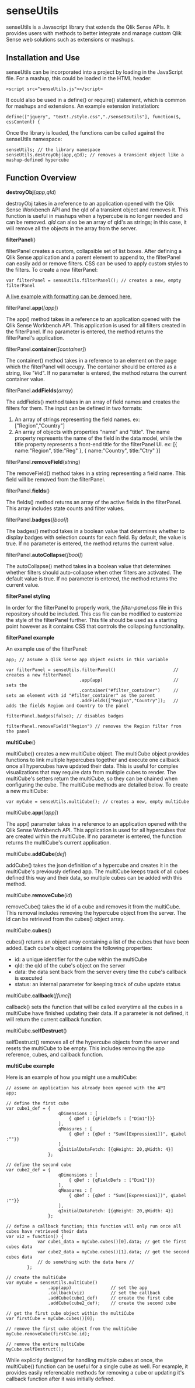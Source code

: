 senseUtils
=========

senseUtils is a Javascript library that extends the Qlik Sense APIs. It provides users with methods to better integrate and manage custom Qlik Sense web solutions such as extensions or mashups.

Installation and Use
------------
senseUtils can be incorporated into a project by loading in the JavaScript file. For a mashup, this could be loaded in the HTML header:

```
<script src="senseUtils.js"></script>
```
It could also be used in a define() or require() statement, which is common for mashups and extensions. An example extension instatiation:
```
define(["jquery", "text!./style.css","./senseD3utils"], function($, cssContent) {
```

Once the library is loaded, the functions can be called against the senseUtils namespace:
```
senseUtils; // the library namespace
senseUtils.destroyObj(app,qId); // removes a transient object like a mashup-defined hypercube
```

Function Overview
--
**destroyObj**(_app,qId_)

destroyObj takes in a reference to an application opened with the Qlik Sense Workbench API and the qId of a transient object and removes it. This function is useful in mashups when a hypercube is no longer needed and can be removed. _qId_ can also be an array of qId's as strings; in this case, it will remove all the objects in the array from the server.

**filterPanel**()

filterPanel creates a custom, collapsible set of list boxes. After defining a Qlik Sense application and a parent element to append to, the filterPanel can easily add or remove filters. CSS can be used to apply custom styles to the filters. To create a new filterPanel:

```
var filterPanel = senseUtils.filterPanel(); // creates a new, empty filterPanel
```

[A live example with formatting can be demoed here.](http://sense.axisgroup.com/extensions/filterpanel/filterpanel.html)

filterPanel.**app**(_[app]_)

The app() method takes in a reference to an application opened with the Qlik Sense Workbench API. This application is used for all filters created in the filterPanel. If no parameter is entered, the method returns the filterPanel's application.

filterPanel.**container**(_[container]_)

The container() method takes in a reference to an element on the page which the filterPanel will occupy. The container should be entered as a string, like "#id". If no parameter is entered, the method returns the current container value.

filterPanel.**addFields**(_array_)

The addFields() method takes in an array of field names and creates the filters for them. The input can be defined in two formats:

1. An array of strings representing the field names.
   ex: ["Region","Country"]
2. An array of objects with properties "name" and "title". The name property represents the name of the field in the data model, while the title property represents a front-end title for the filterPanel UI.
   ex: [{ name:"Region", title:"Reg" }, { name:"Country", title:"Ctry" }]

filterPanel.**removeField**(_string_)

The removeField() method takes in a string representing a field name. This field will be removed from the filterPanel.

filterPanel.**fields**()

The fields() method returns an array of the active fields in the filterPanel. This array includes state counts and filter values.

filterPanel.**badges**(_[bool]_)

The badges() method takes in a boolean value that determines whether to display badges with selection counts for each field. By default, the value is true. If no parameter is entered, the method returns the current value.

filterPanel.**autoCollapse**(_[bool]_)

The autoCollapse() method takes in a boolean value that determines whether filters should auto-collapse when other filters are activated. The default value is true. If no parameter is entered, the method returns the current value.

**filterPanel styling**

In order for the filterPanel to properly work, the _filter-panel.css_ file in this repository should be included. This css file can be modified to customize the style of the filterPanel further. This file should be used as a starting point however as it contains CSS that controls the collapsing functionality.

**filterPanel example**

An example use of the filterPanel:
```
app; // assume a Qlik Sense app object exists in this variable

var filterPanel = senseUtils.filterPanel()                      // creates a new filterPanel
                            .app(app)                           // sets the 
                            .container("#filter_container")     // sets an element with id "#filter_container" as the parent
                            .addFields(["Region","Country"]);   // adds the fields Region and Country to the panel

filterPanel.badges(false); // disables badges

filterPanel.removeField("Region") // removes the Region filter from the panel
```

**multiCube**()

multiCube() creates a new multiCube object. The multiCube object provides functions to link multiple hypercubes together and execute one callback once all hypercubes have updated their data. This is useful for complex visualizations that may require data from multiple cubes to render. The multiCube's setters return the multiCube, so they can be chained when configuring the cube. The multiCube methods are detailed below. To create a new multiCube:
```
var myCube = senseUtils.multiCube(); // creates a new, empty multiCube
```

multiCube.**app**(_[app]_)

The app() parameter takes in a reference to an application opened with the Qlik Sense Workbench API. This application is used for all hypercubes that are created within the multiCube. If no parameter is entered, the function returns the multiCube's current application.

multiCube.**addCube**(_def_)

addCube() takes the json definition of a hypercube and creates it in the multiCube's previously defined app. The multiCube keeps track of all cubes defined this way and their data, so multiple cubes can be added with this method.

multiCube.**removeCube**(_id_)

removeCube() takes the id of a cube and removes it from the multiCube. This removal includes removing the hypercube object from the server. The id can be retrieved from the cubes() object array.

multiCube.**cubes**()

cubes() returns an object array containing a list of the cubes that have been added. Each cube's object contains the following properties:

- id: a unique identifier for the cube within the multiCube
- qId: the qId of the cube's object on the server
- data: the data sent back from the server every time the cube's callback is executed
- status: an internal parameter for keeping track of cube update status

multiCube.**callback**(_[func]_)

callback() sets the function that will be called everytime all the cubes in a multiCube have finished updating their data. If a parameter is not defined, it will return the current callback function.

multiCube.**selfDestruct**()

selfDestruct() removes all of the hypercube objects from the server and resets the multiCube to be empty. This includes removing the app reference, cubes, and callback function.

**multiCube example**

Here is an example of how you might use a multiCube:
```
// assume an application has already been opened with the API
app; 

// define the first cube
var cube1_def = {
        			qDimensions : [
        				{ qDef : {qFieldDefs : ["Dim1"]}}
        			], 
        			qMeasures : [
        				{ qDef : {qDef : "Sum([Expression1])", qLabel :""}}
        			],
        			qInitialDataFetch: [{qHeight: 20,qWidth: 4}]
        		};
        		
// define the second cube
var cube2_def = {
        			qDimensions : [
        				{ qDef : {qFieldDefs : ["Dim1"]}}
        			], 
        			qMeasures : [
        				{ qDef : {qDef : "Sum([Expression1])", qLabel :""}}
        			],
        			qInitialDataFetch: [{qHeight: 20,qWidth: 4}]
        		};
        		
// define a callback function; this function will only run once all cubes have retrieved their data
var viz = function() {
            var cube1_data = myCube.cubes()[0].data; // get the first cubes data
            var cube2_data = myCube.cubes()[1].data; // get the second cubes data
            // do something with the data here //
        };

// create the multiCube
var myCube = senseUtils.multiCube()
                .app(app)               // set the app
                .callback(viz)          // set the callback
                .addCube(cube1_def)     // create the first cube
                .addCube(cube2_def);    // create the second cube
                
// get the first cube object within the multiCube
var firstCube = myCube.cubes()[0];

// remove the first cube object from the multiCube
myCube.removeCube(firstCube.id);

// remove the entire multiCube
myCube.selfDestruct();
```
While explicitly designed for handling multiple cubes at once, the multiCube() function can be useful for a single cube as well. For example, it provides easily referencable methods for removing a cube or updating it's callback function after it was initially defined.
